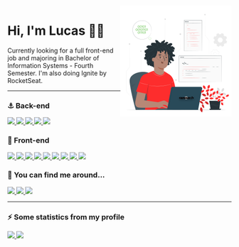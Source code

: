 <img align="right" src="erebor.svg" width=250px />

<h1>Hi, I'm Lucas 🖖🏾</h1>

<p>Currently looking for a full front-end job and majoring in Bachelor of Information Systems - Fourth Semester. I'm also doing Ignite by RocketSeat.</p>

<hr>
<h3>⚓ Back-end</h3>

<left>
    <a href="#">
        <img height="20px" src="https://img.shields.io/badge/PHP-777BB4?style=for-the-badge&logo=php&logoColor=white">
    </a>
    <a href="#">
        <img height="20px" src="https://img.shields.io/badge/Java-E34F26?style=for-the-badge&logo=Java&logoColor=white">
    </a>
    <a href="#">
        <img height="20px" src="https://img.shields.io/badge/MySQL-00000F?style=for-the-badge&logo=mysql&logoColor=white">
    </a>
    <a href="#">
        <img height="20px" src="https://img.shields.io/badge/SQLite-07405E?style=for-the-badge&logo=sqlite&logoColor=white">
    </a>
    <a href="#">
        <img height="20px" src="https://img.shields.io/badge/Insomnia-5849be?style=for-the-badge&logo=Insomnia&logoColor=white">
    </a>
</left>

<h3>📏 Front-end</h3>

<left>
    <a href="#">
        <img height="20px" src="https://img.shields.io/badge/HTML5-E34F26?style=for-the-badge&logo=html5&logoColor=white">
    </a>
    <a href="#">
        <img height="20px" src="https://img.shields.io/badge/CSS3-1572B6?style=for-the-badge&logo=css3&logoColor=white">
    </a>
     <a href="#">
        <img height="20px" src="https://img.shields.io/badge/Sass-CC6699?style=for-the-badge&logo=sass&logoColor=white">
    </a>
    <a href="#">
        <img height="20px" src="https://img.shields.io/badge/JavaScript-F7DF1E?style=for-the-badge&logo=javascript&logoColor=black">
    </a>
    <a href="#">
        <img height="20px" src="https://img.shields.io/badge/TypeScript-007ACC?style=for-the-badge&logo=typescript&logoColor=white">
    </a>
    <a href="#">
        <img height="20px" src="https://img.shields.io/badge/React-20232A?style=for-the-badge&logo=react&logoColor=61DAFB">
    </a>
    <a href="#">
        <img height="20px" src="https://img.shields.io/badge/React_Router-CA4245?style=for-the-badge&logo=react-router&logoColor=white">
    </a>
    <a href="#">
        <img height="20px" src="https://img.shields.io/badge/styled--components-DB7093?style=for-the-badge&logo=styled-components&logoColor=white">
    </a>
    <a href="#">
        <img height="20px" src="https://img.shields.io/badge/Bootstrap-563D7C?style=for-the-badge&logo=bootstrap&logoColor=white">
    </a>
    
</left>

<h3>🤿 You can find me around...</h3>

<left>
    <a href="https://open.spotify.com/user/911l5k0lyqc6ll6i6hhxhgan8">
        <img height="20px" src="https://img.shields.io/badge/Spotify-1ED760?&style=for-the-badge&logo=spotify&logoColor=white">
    </a>
    <a href="https://www.linkedin.com/in/lucas-souza-dev/">
        <img height="20px" src="https://img.shields.io/badge/LinkedIn-0077B5?style=for-the-badge&logo=linkedin&logoColor=white">
    </a>
    <a href = "mailto:lucasp.sdev@gmail.com">
    <img height="20px"src="https://img.shields.io/badge/-Gmail-E34F26?style=for-the-badge&logo=gmail&logoColor=white" target="_blank">
    </a>
</left>
<hr>
<h3>⚡ Some statistics from my profile</h3>
<div>
  <a href="https://github.com/deverebor">
  <img height="180em" src="https://github-readme-stats.vercel.app/api?username=deverebor&show_icons=true&theme=dark&include_all_commits=true&count_private=true"/>
  <img height="180em" src="https://github-readme-stats.vercel.app/api/top-langs/?username=deverebor&layout=compact&langs_count=7&theme=dark"/>
</div>
